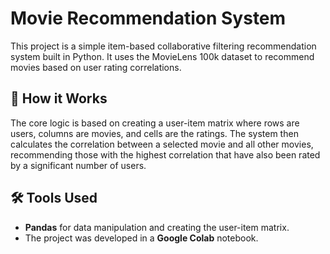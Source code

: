 # Movie Recommendation System

This project is a simple item-based collaborative filtering recommendation system built in Python. It uses the MovieLens 100k dataset to recommend movies based on user rating correlations.

## 🚀 How it Works
The core logic is based on creating a user-item matrix where rows are users, columns are movies, and cells are the ratings. The system then calculates the correlation between a selected movie and all other movies, recommending those with the highest correlation that have also been rated by a significant number of users.

## 🛠️ Tools Used
* **Pandas** for data manipulation and creating the user-item matrix.
* The project was developed in a **Google Colab** notebook.
